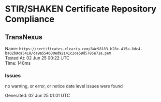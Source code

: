 # STIR/SHAKEN Certificate Repository Compliance

## TransNexus

Name: `https://certificates.clearip.com/84c98183-b28e-415a-8dc4-ba02b9ca5418/ca9a554600ed92141c2ce59d5786e71a.pem`\
Tested At: 02 Jun 25 00:22 UTC\
Time: 140ms

### Issues

no warning, or error, or notice date level issues were found

Generated: 02 Jun 25 01:01 UTC